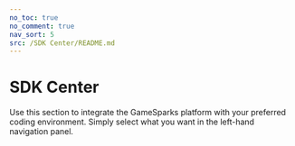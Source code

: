 ```yaml
---
no_toc: true
no_comment: true
nav_sort: 5
src: /SDK Center/README.md
---
```


# SDK Center

Use this section to integrate the GameSparks platform with your preferred coding environment. Simply select what you want in the left-hand navigation panel.
